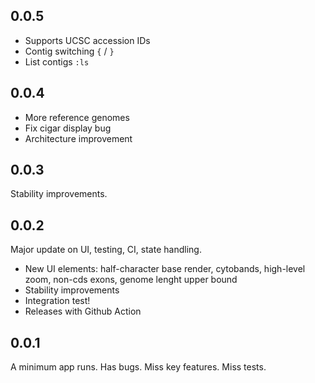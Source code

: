 ## 0.0.5
- Supports UCSC accession IDs
- Contig switching `{` / `}`
- List contigs `:ls`

## 0.0.4
- More reference genomes
- Fix cigar display bug
- Architecture improvement

## 0.0.3

Stability improvements.

## 0.0.2

Major update on UI, testing, CI, state handling.
- New UI elements: half-character base render, cytobands, high-level zoom, non-cds exons, genome lenght upper bound
- Stability improvements
- Integration test!
- Releases with Github Action

## 0.0.1

A minimum app runs. Has bugs. Miss key features. Miss tests.
